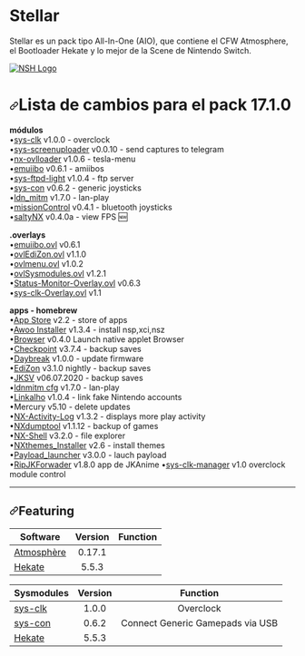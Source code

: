 # Stellar
 Stellar es un pack tipo All-In-One (AIO), que contiene el CFW Atmosphere, el Bootloader Hekate y lo mejor de la Scene de Nintendo Switch.

<p><a target="_blank" rel="noopener noreferrer" href="https://raw.githubusercontent.com/team-racoon/nsh-atmosphere/master/nsh-logo.png"><img src="https://raw.githubusercontent.com/team-racoon/nsh-atmosphere/master/nsh-logo.png" alt="NSH Logo" style="max-width:100%;"></a></p>
<h1><a id="user-content-lista-de-cambios-para-el-pack-1710" class="anchor" aria-hidden="true" href="#lista-de-cambios-para-el-pack-1710"><svg class="octicon octicon-link" viewBox="0 0 16 16" version="1.1" width="16" height="16" aria-hidden="true"><path fill-rule="evenodd" d="M7.775 3.275a.75.75 0 001.06 1.06l1.25-1.25a2 2 0 112.83 2.83l-2.5 2.5a2 2 0 01-2.83 0 .75.75 0 00-1.06 1.06 3.5 3.5 0 004.95 0l2.5-2.5a3.5 3.5 0 00-4.95-4.95l-1.25 1.25zm-4.69 9.64a2 2 0 010-2.83l2.5-2.5a2 2 0 012.83 0 .75.75 0 001.06-1.06 3.5 3.5 0 00-4.95 0l-2.5 2.5a3.5 3.5 0 004.95 4.95l1.25-1.25a.75.75 0 00-1.06-1.06l-1.25 1.25a2 2 0 01-2.83 0z"></path></svg></a>Lista de cambios para el pack 17.1.0</h1>
<p><strong>módulos</strong><br>
•<a href="https://github.com/retronx-team/sys-clk/releases">sys-clk</a> v1.0.0 - overclock<br>
•<a href="https://github.com/bakatrouble/sys-screenuploader/releases">sys-screenuploader</a>  v0.0.10 - send captures to telegram<br>
•<a href="https://github.com/WerWolv/nx-ovlloader/releases">nx-ovlloader</a> v1.0.6 - tesla-menu<br>
•<a href="https://github.com/XorTroll/emuiibo/releases">emuiibo</a> v0.6.1 - amiibos<br>
•<a href="https://github.com/cathery/sys-ftpd-light/releases">sys-ftpd-light</a> v1.0.4 - ftp server<br>
•<a href="https://github.com/cathery/sys-con/releases">sys-con</a> v0.6.2 - generic joysticks<br>
•<a href="https://github.com/spacemeowx2/ldn_mitm/releases">ldn_mitm</a> v1.7.0 - lan-play<br>
•<a href="https://github.com/ndeadly/MissionControl/releases/">missionControl</a> v0.4.1 - bluetooth joysticks<br>
•<a href="https://github.com/masagrator/SaltyNX/releases">saltyNX</a> v0.4.0a - view FPS <g-emoji class="g-emoji" alias="new" fallback-src="https://github.githubassets.com/images/icons/emoji/unicode/1f195.png">🆕</g-emoji></p>
<p><strong>.overlays</strong><br>
•<a href="https://github.com/XorTroll/emuiibo/releases">emuiibo.ovl</a> v0.6.1<br>
•<a href="http://werwolv.net/downloads/EdiZonOverlay.zip" rel="nofollow">ovlEdiZon.ovl</a> v1.1.0<br>
•<a href="https://github.com/WerWolv/Tesla-Menu/releases/tag/v1.0.2">ovlmenu.ovl</a> v1.0.2<br>
•<a href="https://github.com/WerWolv/ovl-sysmodules/releases">ovlSysmodules.ovl</a> v1.2.1<br>
•<a href="https://github.com/masagrator/Status-Monitor-Overlay/releases">Status-Monitor-Overlay.ovl</a> v0.6.3<br>
•<a href="https://github.com/Sun-Research-University/sys-clk-Overlay/releases">sys-clk-Overlay.ovl</a> v1.1</p>
<p><strong>apps - homebrew</strong><br>
•<a href="https://github.com/vgmoose/hb-appstore/releases">App Store</a> v2.2 - store of apps<br>
•<a href="https://github.com/Huntereb/Awoo-Installer/releases">Awoo Installer</a> v1.3.4 - install nsp,xci,nsz<br>
•<a href="https://github.com/crc-32/BrowseNX/releases">Browser</a> v0.4.0 Launch native applet Browser<br>
•<a href="https://github.com/FlagBrew/Checkpoint/releases">Checkpoint</a> v3.7.4 - backup saves<br>
•<a href="https://github.com/Atmosphere-NX/Atmosphere/releases">Daybreak</a> v1.0.0 - update firmware<br>
•<a href="https://github.com/WerWolv/EdiZon/releases">EdiZon</a> v3.1.0 nightly - backup saves<br>
•<a href="https://github.com/J-D-K/JKSV/releases">JKSV</a> v06.07.2020 - backup saves<br>
•<a href="https://github.com/spacemeowx2/ldn_mitm/releases">ldnmitm cfg</a> v1.7.0 - lan-play<br>
•<a href="https://github.com/rdmrocha/linkalho/releases">Linkalho</a> v1.0.4 - link fake Nintendo accounts<br>
•Mercury v5.10 - delete updates<br>
•<a href="https://github.com/tallbl0nde/NX-Activity-Log/releases">NX-Activity-Log</a> v1.3.2 - displays more play activity<br>
•<a href="https://github.com/DarkMatterCore/nxdumptool/releases">NXdumptool</a> v1.1.12  - backup of games<br>
•<a href="https://github.com/joel16/NX-Shell/releases">NX-Shell</a> v3.2.0 - file explorer<br>
•<a href="https://github.com/exelix11/SwitchThemeInjector/releases">NXthemes_Installer</a> v2.6 - install themes<br>
•<a href="https://github.com/suchmememanyskill/Payload_Launcher/releases">Payload_launcher</a> v3.0.0 - lauch payload<br>
•<a href="https://github.com/darkxex/RipJKNX/releases">RipJKForwader</a> v1.8.0 app de JKAnime
•<a href="https://github.com/retronx-team/sys-clk/releases">sys-clk-manager</a> v1.0 overclock module control</p>
<hr>

<h2><a id="user-content-featuring" class="anchor" aria-hidden="true" href="#featuring"><svg class="octicon octicon-link" viewBox="0 0 16 16" version="1.1" width="16" height="16" aria-hidden="true"><path fill-rule="evenodd" d="M7.775 3.275a.75.75 0 001.06 1.06l1.25-1.25a2 2 0 112.83 2.83l-2.5 2.5a2 2 0 01-2.83 0 .75.75 0 00-1.06 1.06 3.5 3.5 0 004.95 0l2.5-2.5a3.5 3.5 0 00-4.95-4.95l-1.25 1.25zm-4.69 9.64a2 2 0 010-2.83l2.5-2.5a2 2 0 012.83 0 .75.75 0 001.06-1.06 3.5 3.5 0 00-4.95 0l-2.5 2.5a3.5 3.5 0 004.95 4.95l1.25-1.25a.75.75 0 00-1.06-1.06l-1.25 1.25a2 2 0 01-2.83 0z"></path></svg></a>Featuring</h2>
<table>
<thead>
<tr>
<th>Software</th>
<th align="center">Version </th>
<th align="center">Function </th>
</tr>
</thead>
<tbody>
<tr>
<td><a href="https://github.com/Atmosphere-NX/Atmosphere">Atmosphère</a></td>
<td align="center"><g-emoji class="g-emoji" alias="white_check_mark" fallback-src="https://github.githubassets.com/images/icons/emoji/unicode/2705.png">0.17.1</g-emoji></td>
</tr>
<tr>
<td><a href="https://github.com/CTCaer/hekate">Hekate</a></td>
<td align="center"><g-emoji class="g-emoji" alias="white_check_mark" fallback-src="https://github.githubassets.com/images/icons/emoji/unicode/2705.png">5.5.3</g-emoji></td>
</tr>
</tbody>
</table>

<table>
<thead>
<tr>
<th>Sysmodules</th>
<th align="center">Version </th>
<th align="center">Function </th>
</tr>
</thead>
<tbody>
<tr>
<td><a href="https://github.com/retronx-team/sys-clk/releases">sys-clk</a></td>
<td align="center">1.0.0</td>
<td align="center">Overclock</td>
</tr>

<tr>
<td><a href="https://github.com/cathery/sys-con/releases">sys-con</a></td>
<td align="center">0.6.2</td>
<td align="center">Connect Generic Gamepads via USB</td>
</tr>

<tr>
<td><a href="https://github.com/CTCaer/hekate">Hekate</a></td>
<td align="center"><g-emoji class="g-emoji" alias="white_check_mark" fallback-src="https://github.githubassets.com/images/icons/emoji/unicode/2705.png">5.5.3</g-emoji></td>
</tr>

</tbody>
</table>
